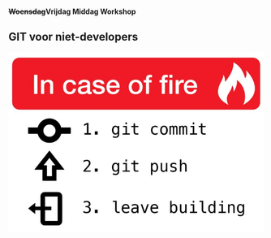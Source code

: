#### ~~Woensdag~~Vrijdag Middag Workshop
## GIT voor niet-developers

![](../../img/gitmeme.jpg)


<!-- .slide: class="is-welcome" -->
